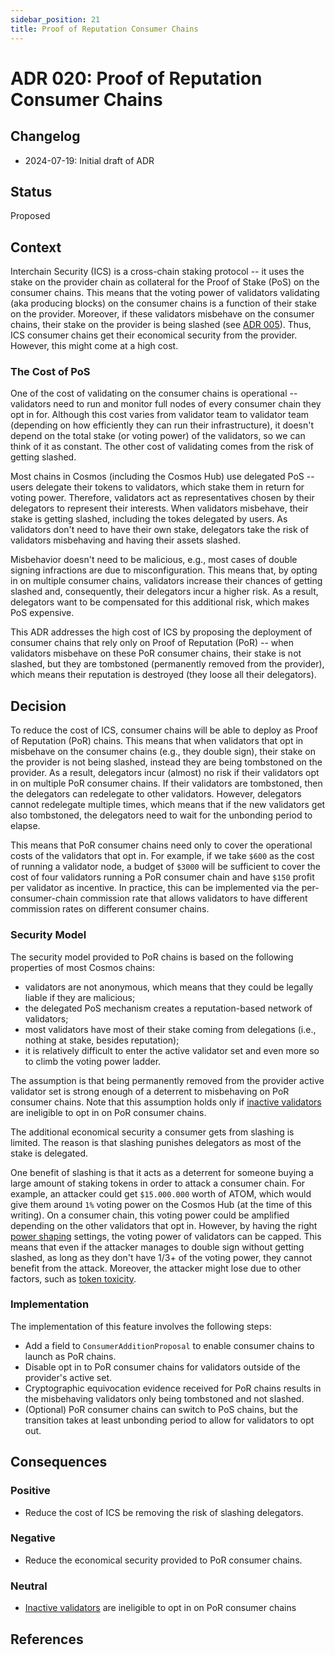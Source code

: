 ```yaml
---
sidebar_position: 21
title: Proof of Reputation Consumer Chains
---
```

# ADR 020: Proof of Reputation Consumer Chains 

## Changelog
* 2024-07-19: Initial draft of ADR

## Status

Proposed

## Context

Interchain Security (ICS) is a cross-chain staking protocol -- it uses the stake on the provider chain as collateral for the Proof of Stake (PoS) on the consumer chains. 
This means that the voting power of validators validating (aka producing blocks) on the consumer chains is a function of their stake on the provider.
Moreover, if these validators misbehave on the consumer chains, their stake on the provider is being slashed (see [ADR 005](./adr-005-cryptographic-equivocation-verification.md)). 
Thus, ICS consumer chains get their economical security from the provider.
However, this might come at a high cost.

### The Cost of PoS

One of the cost of validating on the consumer chains is operational -- validators need to run and monitor full nodes of every consumer chain they opt in for. 
Although this cost varies from validator team to validator team (depending on how efficiently they can run their infrastructure), it doesn't depend on the total stake (or voting power) of the validators, so we can think of it as constant. 
The other cost of validating comes from the risk of getting slashed. 

Most chains in Cosmos (including the Cosmos Hub) use delegated PoS -- users delegate their tokens to validators, which stake them in return for voting power. 
Therefore, validators act as representatives chosen by their delegators to represent their interests. 
When validators misbehave, their stake is getting slashed, including the tokes delegated by users. 
As validators don't need to have their own stake, delegators take the risk of validators misbehaving and having their assets slashed.

Misbehavior doesn't need to be malicious, e.g., most cases of double signing infractions are due to misconfiguration. 
This means that, by opting in on multiple consumer chains, validators increase their chances of getting slashed and, consequently, 
their delegators incur a higher risk. 
As a result, delegators want to be compensated for this additional risk, which makes PoS expensive. 

This ADR addresses the high cost of ICS by proposing the deployment of consumer chains that rely only on Proof of Reputation (PoR) -- when validators misbehave on these PoR consumer chains, their stake is not slashed, but they are tombstoned (permanently removed from the provider), which means their reputation is destroyed (they loose all their delegators). 

## Decision

To reduce the cost of ICS, consumer chains will be able to deploy as Proof of Reputation (PoR) chains.
This means that when validators that opt in misbehave on the consumer chains (e.g., they double sign), their stake on the provider is not being slashed, instead they are being tombstoned on the provider.
As a result, delegators incur (almost) no risk if their validators opt in on multiple PoR consumer chains.
If their validators are tombstoned, then the delegators can redelegate to other validators. 
However, delegators cannot redelegate multiple times, which means that if the new validators get also tombstoned, the delegators need to wait for the unbonding period to elapse. 

This means that PoR consumer chains need only to cover the operational costs of the validators that opt in. 
For example, if we take `$600` as the cost of running a validator node, a budget of `$3000` will be sufficient to cover the cost of four validators running a PoR consumer chain and have `$150` profit per validator as incentive.
In practice, this can be implemented via the per-consumer-chain commission rate that allows validators to have different commission rates on different consumer chains. 

### Security Model

The security model provided to PoR chains is based on the following properties of most Cosmos chains:

- validators are not anonymous, which means that they could be legally liable if they are malicious;
- the delegated PoS mechanism creates a reputation-based network of validators;
- most validators have most of their stake coming from delegations (i.e., nothing at stake, besides reputation);
- it is relatively difficult to enter the active validator set and even more so to climb the voting power ladder.

The assumption is that being permanently removed from the provider active validator set is strong enough of a deterrent to misbehaving on PoR consumer chains. 
Note that this assumption holds only if [inactive validators](./adr-017-allowing-inactive-validators.md) are ineligible to opt in on PoR consumer chains. 

The additional economical security a consumer gets from slashing is limited. 
The reason is that slashing punishes delegators as most of the stake is delegated.

One benefit of slashing is that it acts as a deterrent for someone buying a large amount of staking tokens in order to attack a consumer chain. 
For example, an attacker could get `$15.000.000` worth of ATOM, which would give them around `1%` voting power on the Cosmos Hub (at the time of this writing).
On a consumer chain, this voting power could be amplified depending on the other validators that opt in.
However, by having the right [power shaping](https://cosmos.github.io/interchain-security/features/power-shaping) settings, the voting power of validators can be capped. 
This means that even if the attacker manages to double sign without getting slashed, as long as they don't have 1/3+ of the voting power, they cannot benefit from the attack. 
Moreover, the attacker might lose due to other factors, such as [token toxicity](https://forum.cosmos.network/t/enabling-opt-in-and-mesh-security-with-fraud-votes/10901).  

### Implementation

The implementation of this feature involves the following steps:

- Add a field to `ConsumerAdditionProposal` to enable consumer chains to launch as PoR chains.
- Disable opt in to PoR consumer chains for validators outside of the provider's active set.
- Cryptographic equivocation evidence received for PoR chains results in the misbehaving validators only being tombstoned and not slashed.
- (Optional) PoR consumer chains can switch to PoS chains, but the transition takes at least unbonding period to allow for validators to opt out.    

## Consequences

### Positive

- Reduce the cost of ICS be removing the risk of slashing delegators.

### Negative

- Reduce the economical security provided to PoR consumer chains. 

### Neutral

- [Inactive validators](./adr-017-allowing-inactive-validators.md) are ineligible to opt in on PoR consumer chains

## References



